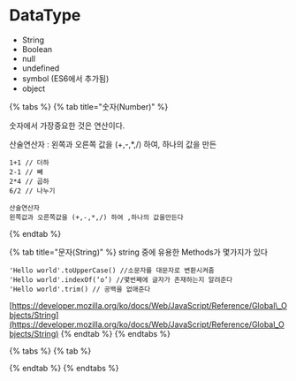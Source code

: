 # DataType

* String
* Boolean 
* null
* undefined
* symbol \(ES6에서 추가됨\)
* object

{% tabs %}
{% tab title="숫자\(Number\)" %}
  
 숫자에서 가장중요한 것은 연산이다.

산술연산자 : 왼쪽과 오른쪽 값을 \(+,-,\*,/\) 하여, 하나의 값을 만든 

```text
1+1 // 더하
2-1 // 빼
2*4 // 곱하
6/2 // 나누기

산술연산자
왼쪽값과 오른쪽값을 (+,-,*,/) 하여 ,하나의 값을만든다
```
{% endtab %}

{% tab title="문자\(String\)" %}
string 중에 유용한 Methods가 몇가지가 있다

```text
'Hello world'.toUpperCase() //소문자를 대문자로 변환시켜줌
'Hello world'.indexOf(‘o’) //몇번째에 글자가 존재하는지 알려준다
'Hello world'.trim() // 공백을 없애준다
```

[https://developer.mozilla.org/ko/docs/Web/JavaScript/Reference/Global\_Objects/String](https://developer.mozilla.org/ko/docs/Web/JavaScript/Reference/Global_Objects/String)
{% endtab %}
{% endtabs %}

{% tabs %}
{% tab %}

{% endtab %}
{% endtabs %}



